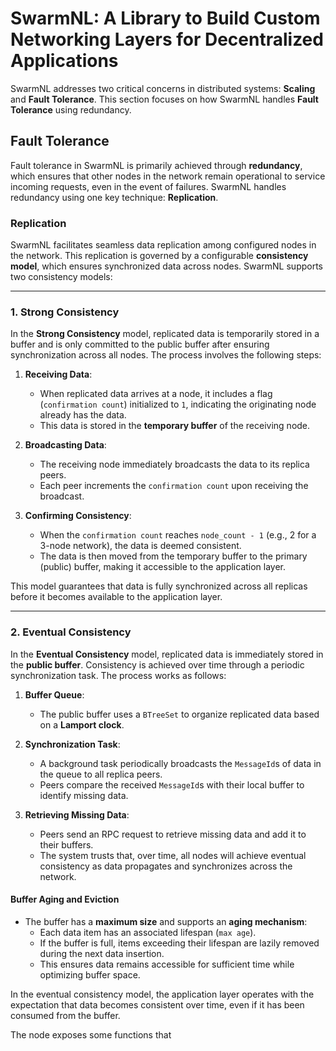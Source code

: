 # **SwarmNL: A Library to Build Custom Networking Layers for Decentralized Applications**

SwarmNL addresses two critical concerns in distributed systems: **Scaling** and **Fault Tolerance**. This section focuses on how SwarmNL handles **Fault Tolerance** using redundancy.

## **Fault Tolerance**

Fault tolerance in SwarmNL is primarily achieved through **redundancy**, which ensures that other nodes in the network remain operational to service incoming requests, even in the event of failures. SwarmNL handles redundancy using one key technique: **Replication**.

### **Replication**

SwarmNL facilitates seamless data replication among configured nodes in the network. This replication is governed by a configurable **consistency model**, which ensures synchronized data across nodes. SwarmNL supports two consistency models:

---

### **1. Strong Consistency**

In the **Strong Consistency** model, replicated data is temporarily stored in a buffer and is only committed to the public buffer after ensuring synchronization across all nodes. The process involves the following steps:

1. **Receiving Data**:

   - When replicated data arrives at a node, it includes a flag (`confirmation count`) initialized to `1`, indicating the originating node already has the data.
   - This data is stored in the **temporary buffer** of the receiving node.

2. **Broadcasting Data**:

   - The receiving node immediately broadcasts the data to its replica peers.
   - Each peer increments the `confirmation count` upon receiving the broadcast.

3. **Confirming Consistency**:
   - When the `confirmation count` reaches `node_count - 1` (e.g., 2 for a 3-node network), the data is deemed consistent.
   - The data is then moved from the temporary buffer to the primary (public) buffer, making it accessible to the application layer.

This model guarantees that data is fully synchronized across all replicas before it becomes available to the application layer.

---

### **2. Eventual Consistency**

In the **Eventual Consistency** model, replicated data is immediately stored in the **public buffer**. Consistency is achieved over time through a periodic synchronization task. The process works as follows:

1. **Buffer Queue**:

   - The public buffer uses a `BTreeSet` to organize replicated data based on a **Lamport clock**.

2. **Synchronization Task**:

   - A background task periodically broadcasts the `MessageId`s of data in the queue to all replica peers.
   - Peers compare the received `MessageId`s with their local buffer to identify missing data.

3. **Retrieving Missing Data**:
   - Peers send an RPC request to retrieve missing data and add it to their buffers.
   - The system trusts that, over time, all nodes will achieve eventual consistency as data propagates and synchronizes across the network.

#### **Buffer Aging and Eviction**

- The buffer has a **maximum size** and supports an **aging mechanism**:
  - Each data item has an associated lifespan (`max age`).
  - If the buffer is full, items exceeding their lifespan are lazily removed during the next data insertion.
  - This ensures data remains accessible for sufficient time while optimizing buffer space.

In the eventual consistency model, the application layer operates with the expectation that data becomes consistent over time, even if it has been consumed from the buffer.

The node exposes some functions that 
